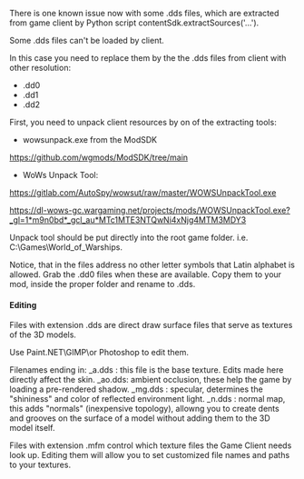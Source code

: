 There is one known issue now with some .dds files, which are extracted from game client by Python script contentSdk.extractSources('...').

Some .dds files can't be loaded by client.

In this case you need to replace them by the the .dds files from client with other resolution:

- .dd0
- .dd1
- .dd2

First, you need to unpack client resources by on of the extracting tools:

- wowsunpack.exe from the ModSDK

https://github.com/wgmods/ModSDK/tree/main

- WoWs Unpack Tool:

https://gitlab.com/AutoSpy/wowsut/raw/master/WOWSUnpackTool.exe

https://dl-wows-gc.wargaming.net/projects/mods/WOWSUnpackTool.exe?_gl=1*m9n0bd*_gcl_au*MTc1MTE3NTQwNi4xNjg4MTM3MDY3

Unpack tool should be put directly into the root game folder. i.e. C:\Games\World_of_Warships.


Notice, that in the files address no other letter symbols that Latin alphabet is allowed.
Grab the .dd0 files when these are available. Copy them to your mod, inside the proper folder and rename to .dds.

#### Editing

Files with extension .dds are direct draw surface files that serve as textures of the 3D models.

Use Paint.NET\GIMP\or Photoshop to edit them.

Filenames ending in:
_a.dds :    this file is the base texture. Edits made here directly affect the skin.
_ao.dds:   ambient occlusion, these help the game by loading a pre-rendered shadow.
_mg.dds : specular, determines the "shininess" and color of reflected environment light.
_n.dds :  normal map, this adds "normals" (inexpensive topology), allowng you to create dents and grooves on the surface of a model without adding them to the 3D model itself.

Files with extension .mfm control which texture files the Game Client needs look up. Editing them will allow you to set customized file names and paths to your textures.
